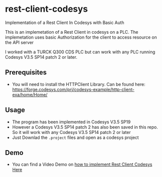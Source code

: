 # rest-client-codesys
Implementation of a Rest Client In Codesys with Basic Auth

This is an implemetation of a Rest Client in codesys on a PLC. The implemetation uses basic Authorization for the client to access resource on the API server 

I worked with a TURCK Q300 CDS PLC but can work with any PLC running Codesys V3.5 SP14 patch 2 or later. 

## Prerequisites
- You will need to install the HTTPClient Library. Can be found here: https://forge.codesys.com/prj/codesys-example/http-client-exa/home/Home/

## Usage
- The program has been implemented in Codesys V3.5 SP19
- However a Codesys V3.5 SP14 patch 2 has also been saved in this repo. So it will work with any Codesys V3.5 SP14 patch 2 or later
- Just Downlad the ```.project``` files and open as a codesys project

## Demo
- You can find a Video Demo on [how to implement Rest Client Codesys Here](https://youtu.be/Ibu4_FHtIHk)

